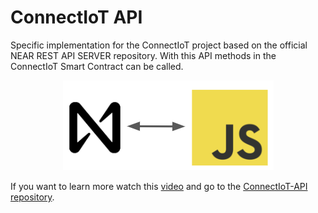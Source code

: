 # ConnectIoT API
Specific implementation for the ConnectIoT project based on the official NEAR REST API SERVER repository.
With this API methods in the ConnectIoT Smart Contract can be called.

<p align="center">
  <img src="https://github.com/EbanCuMo/ConnectIoT-Platform/blob/main/assets/images/NEARJS.png" />
</p>




If you want to learn more watch this [video](https://www.youtube.com/watch?v=59uaCtDD2Z8&t) and go to the [ConnectIoT-API repository](https://github.com/MexbaliaMX/ConnectIoT-API).

